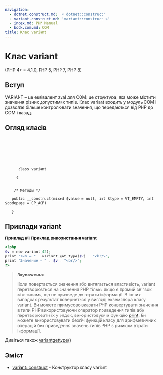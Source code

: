 ```yaml
---
navigation:
  - dotnet.construct.md: '« dotnet::construct'
  - variant.construct.md: 'variant::construct »'
  - index.md: PHP Manual
  - book.com.md: COM
title: Клас variant
---
```

# Клас variant

(PHP 4> = 4.1.0, PHP 5, PHP 7, PHP 8)

## Вступ

VARIANT – це еквівалент zval для COM; це структура, яка може містити значення різних допустимих типів. Клас variant входить у модуль COM і дозволяє більше контролювати значення, що передаються від PHP до COM і назад.

## Огляд класів

```synopsis

     
    


    
     
      class variant
     
     {


    /* Методы */
    
   public __construct(mixed $value = null, int $type = VT_EMPTY, int $codepage = CP_ACP)

   }
```

## Приклади variant

**Приклад #1 Приклад використання variant**

```php
<?php
$v = new variant(42);
print "Тип — " . variant_get_type($v) . "<br/>";
print "Значение — " . $v . "<br/>";
?>
```

> **Зауваження**
> 
> Коли повертається значення або витягається властивість, variant перетворюється на значення PHP тільки якщо є прямий зв'язок між типами, що не призведе до втрати інформації. В інших випадках результат повернеться у вигляді екземпляра класу variant. Ви можете примусово вказати PHP конвертувати значення в типи PHP використовуючи оператор приведення типів або перетворювати їх у рядок, використовуючи функцію [print](function.print.md). Ви можете використовувати безліч функцій класу для арифметичних операцій без приведення значень типів PHP з ризиком втрати інформації.

Дивіться також [variantgettype()](function.variant-get-type.md)

## Зміст

-   [variant::construct](variant.construct.md) - Конструктор класу variant
